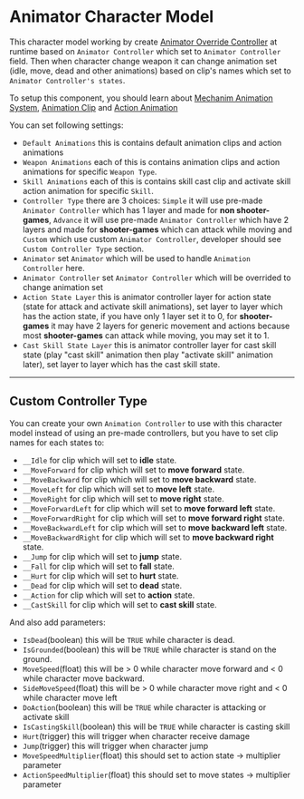 # Animator Character Model

This character model working by create [Animator Override Controller](https://docs.unity3d.com/Manual/AnimatorOverrideController.html) at runtime based on `Animator Controller` which set to `Animator Controller` field. Then when character change weapon it can change animation set (idle, move, dead and other animations) based on clip's names which set to `Animator Controller's states`.

To setup this component, you should learn about [Mechanim Animation System](https://docs.unity3d.com/Manual/AnimationOverview.html), [Animation Clip](https://docs.unity3d.com/Manual/AnimationClips.html) and [Action Animation](pages/110-action-animation)

You can set following settings:

*   `Default Animations` this is contains default animation clips and action animations
*   `Weapon Animations` each of this is contains animation clips and action animations for specific `Weapon Type`.
*   `Skill Animations` each of this is contains skill cast clip and activate skill action animation for specific `Skill`.
*   `Controller Type` there are 3 choices: `Simple` it will use pre-made `Animator Controller` which has 1 layer and made for **non shooter-games**, `Advance` it will use pre-made `Animator Controller` which have 2 layers and made for **shooter-games** which can attack while moving and `Custom` which use custom `Animator Controller`, developer should see `Custom Controller Type` section.
*   `Animator` set `Animator` which will be used to handle `Animation Controller` here.
*   `Animator Controller` set `Animator Controller` which will be overrided to change animation set
*   `Action State Layer` this is animator controller layer for action state (state for attack and activate skill animations), set layer to layer which has the action state, if you have only 1 layer set it to 0, for **shooter-games** it may have 2 layers for generic movement and actions because most **shooter-games** can attack while moving, you may set it to 1.
*   `Cast Skill State Layer` this is animator controller layer for cast skill state (play "cast skill" animation then play "activate skill" animation later), set layer to layer which has the cast skill state.

* * *

## Custom Controller Type

You can create your own `Animation Controller` to use with this character model instead of using an pre-made controllers, but you have to set clip names for each states to:

*   `__Idle` for clip which will set to **idle** state.
*   `__MoveForward` for clip which will set to **move forward** state.
*   `__MoveBackward` for clip which will set to **move backward** state.
*   `__MoveLeft` for clip which will set to **move left** state.
*   `__MoveRight` for clip which will set to **move right** state.
*   `__MoveForwardLeft` for clip which will set to **move forward left** state.
*   `__MoveForwardRight` for clip which will set to **move forward right** state.
*   `__MoveBackwardLeft` for clip which will set to **move backward left** state.
*   `__MoveBackwardRight` for clip which will set to **move backward right** state.
*   `__Jump` for clip which will set to **jump** state.
*   `__Fall` for clip which will set to **fall** state.
*   `__Hurt` for clip which will set to **hurt** state.
*   `__Dead` for clip which will set to **dead** state.
*   `__Action` for clip which will set to **action** state.
*   `__CastSkill` for clip which will set to **cast skill** state.

And also add parameters:

*   `IsDead`(boolean) this will be `TRUE` while character is dead.
*   `IsGrounded`(boolean) this will be `TRUE` while character is stand on the ground.
*   `MoveSpeed`(float) this will be > 0 while character move forward and < 0 while character move backward.
*   `SideMoveSpeed`(float) this will be > 0 while character move right and < 0 while character move left
*   `DoAction`(boolean) this will be `TRUE` while character is attacking or activate skill
*   `IsCastingSkill`(boolean) this will be `TRUE` while character is casting skill
*   `Hurt`(trigger) this will trigger when character receive damage
*   `Jump`(trigger) this will trigger when character jump
*   `MoveSpeedMultiplier`(float) this should set to action state → multiplier parameter
*   `ActionSpeedMultiplier`(float) this should set to move states → multiplier parameter